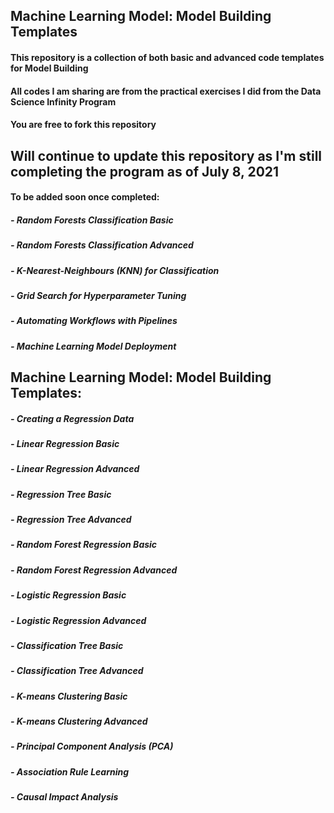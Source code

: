 ## Machine Learning Model: Model Building Templates

#### This repository is a collection of both basic and advanced code templates for Model Building
#### All codes I am sharing are from the practical exercises I did from the Data Science Infinity Program

#### You are free to fork this repository

## Will continue to update this repository as I'm still completing the program as of July 8, 2021
#### To be added soon once completed:
##### - Random Forests Classification Basic
##### - Random Forests Classification Advanced
##### - K-Nearest-Neighbours (KNN) for Classification
##### - Grid Search for Hyperparameter Tuning
##### - Automating Workflows with Pipelines
##### - Machine Learning Model Deployment


## Machine Learning Model: Model Building Templates:
##### - Creating a Regression Data
##### - Linear Regression Basic
##### - Linear Regression Advanced
##### - Regression Tree Basic
##### - Regression Tree Advanced
##### - Random Forest Regression Basic
##### - Random Forest Regression Advanced
##### - Logistic Regression Basic
##### - Logistic Regression Advanced
##### - Classification Tree Basic
##### - Classification Tree Advanced
##### - K-means Clustering Basic
##### - K-means Clustering Advanced
##### - Principal Component Analysis (PCA)
##### - Association Rule Learning
##### - Causal Impact Analysis

